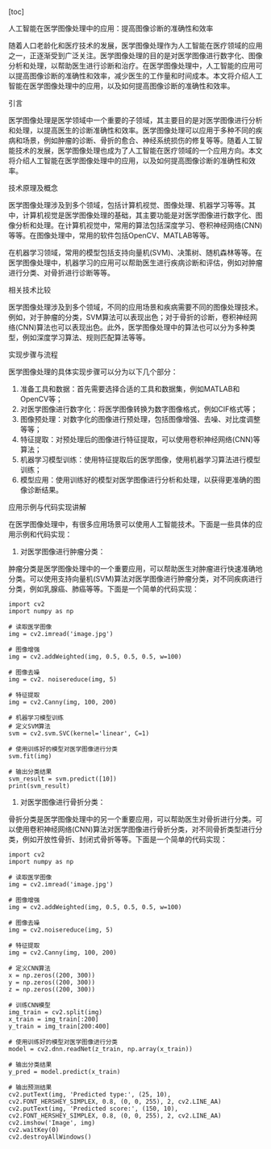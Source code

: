 
[toc]                    
                
                
人工智能在医学图像处理中的应用：提高图像诊断的准确性和效率

随着人口老龄化和医疗技术的发展，医学图像处理作为人工智能在医疗领域的应用之一，正逐渐受到广泛关注。医学图像处理的目的是对医学图像进行数字化、图像分析和处理，以帮助医生进行诊断和治疗。在医学图像处理中，人工智能的应用可以提高图像诊断的准确性和效率，减少医生的工作量和时间成本。本文将介绍人工智能在医学图像处理中的应用，以及如何提高图像诊断的准确性和效率。

引言

医学图像处理是医学领域中一个重要的子领域，其主要目的是对医学图像进行分析和处理，以提高医生的诊断准确性和效率。医学图像处理可以应用于多种不同的疾病和场景，例如肿瘤的诊断、骨折的愈合、神经系统损伤的修复等等。随着人工智能技术的发展，医学图像处理也成为了人工智能在医疗领域的一个应用方向。本文将介绍人工智能在医学图像处理中的应用，以及如何提高图像诊断的准确性和效率。

技术原理及概念

医学图像处理涉及到多个领域，包括计算机视觉、图像处理、机器学习等等。其中，计算机视觉是医学图像处理的基础，其主要功能是对医学图像进行数字化、图像分析和处理。在计算机视觉中，常用的算法包括深度学习、卷积神经网络(CNN)等等。在图像处理中，常用的软件包括OpenCV、MATLAB等等。

在机器学习领域，常用的模型包括支持向量机(SVM)、决策树、随机森林等等。在医学图像处理中，机器学习的应用可以帮助医生进行疾病诊断和评估，例如对肿瘤进行分类、对骨折进行诊断等等。

相关技术比较

医学图像处理涉及到多个领域，不同的应用场景和疾病需要不同的图像处理技术。例如，对于肿瘤的分类，SVM算法可以表现出色；对于骨折的诊断，卷积神经网络(CNN)算法也可以表现出色。此外，医学图像处理中的算法也可以分为多种类型，例如深度学习算法、规则匹配算法等等。

实现步骤与流程

医学图像处理的具体实现步骤可以分为以下几个部分：

1. 准备工具和数据：首先需要选择合适的工具和数据集，例如MATLAB和OpenCV等；
2. 对医学图像进行数字化：将医学图像转换为数字图像格式，例如CIF格式等；
3. 图像预处理：对数字化的图像进行预处理，包括图像增强、去噪、对比度调整等等；
4. 特征提取：对预处理后的图像进行特征提取，可以使用卷积神经网络(CNN)等算法；
5. 机器学习模型训练：使用特征提取后的医学图像，使用机器学习算法进行模型训练；
6. 模型应用：使用训练好的模型对医学图像进行分析和处理，以获得更准确的图像诊断结果。

应用示例与代码实现讲解

在医学图像处理中，有很多应用场景可以使用人工智能技术。下面是一些具体的应用示例和代码实现：

1. 对医学图像进行肿瘤分类：

肿瘤分类是医学图像处理中的一个重要应用，可以帮助医生对肿瘤进行快速准确地分类。可以使用支持向量机(SVM)算法对医学图像进行肿瘤分类，对不同疾病进行分类，例如乳腺癌、肺癌等等。下面是一个简单的代码实现：
```
import cv2
import numpy as np

# 读取医学图像
img = cv2.imread('image.jpg')

# 图像增强
img = cv2.addWeighted(img, 0.5, 0.5, 0.5, w=100)

# 图像去噪
img = cv2. noisereduce(img, 5)

# 特征提取
img = cv2.Canny(img, 100, 200)

# 机器学习模型训练
# 定义SVM算法
svm = cv2.svm.SVC(kernel='linear', C=1)

# 使用训练好的模型对医学图像进行分类
svm.fit(img)

# 输出分类结果
svm_result = svm.predict([10])
print(svm_result)
```

1. 对医学图像进行骨折分类：

骨折分类是医学图像处理中的另一个重要应用，可以帮助医生对骨折进行分类。可以使用卷积神经网络(CNN)算法对医学图像进行骨折分类，对不同骨折类型进行分类，例如开放性骨折、封闭式骨折等等。下面是一个简单的代码实现：
```
import cv2
import numpy as np

# 读取医学图像
img = cv2.imread('image.jpg')

# 图像增强
img = cv2.addWeighted(img, 0.5, 0.5, 0.5, w=100)

# 图像去噪
img = cv2.noisereduce(img, 5)

# 特征提取
img = cv2.Canny(img, 100, 200)

# 定义CNN算法
x = np.zeros((200, 300))
y = np.zeros((200, 300))
z = np.zeros((200, 300))

# 训练CNN模型
img_train = cv2.split(img)
x_train = img_train[:200]
y_train = img_train[200:400]

# 使用训练好的模型对医学图像进行分类
model = cv2.dnn.readNet(z_train, np.array(x_train))

# 输出分类结果
y_pred = model.predict(x_train)

# 输出预测结果
cv2.putText(img, 'Predicted type:', (25, 10), cv2.FONT_HERSHEY_SIMPLEX, 0.8, (0, 0, 255), 2, cv2.LINE_AA)
cv2.putText(img, 'Predicted score:', (150, 10), cv2.FONT_HERSHEY_SIMPLEX, 0.8, (0, 0, 255), 2, cv2.LINE_AA)
cv2.imshow('Image', img)
cv2.waitKey(0)
cv2.destroyAllWindows()
```

